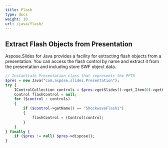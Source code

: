 ```yaml
---
title: Flash
type: docs
weight: 10
url: /java/flash/
---
```


## **Extract Flash Objects from Presentation**

Aspose.Slides for Java provides a facility for extracting flash objects from a presentation. 
You can access the flash control by name and extract it from the presentation and including store SWF object data.

```php
// Instantiate Presentation class that represents the PPTX
$pres = new Java("com.aspose.slides.Presentation");
try {
    IControlCollection controls = $pres->getSlides()->get_Item(0)->getControls();
    Control flashControl = null;
    for ($control : controls)
    {
        if ($control->getName() == "ShockwaveFlash1")
        {
            flashControl = (Control)control;
        }
    }
} finally {
    if ($pres != null) $pres->dispose();
}
```
